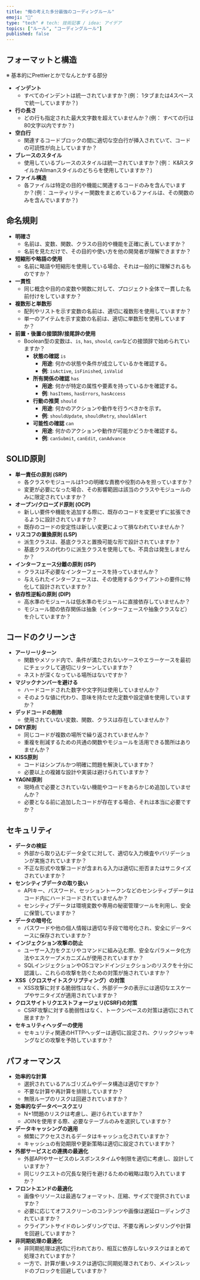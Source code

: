 ```yaml
---
title: "俺の考えた多分最強のコーディングルール"
emoji: "👮"
type: "tech" # tech: 技術記事 / idea: アイデア
topics: ["ルール", "コーディングルール"]
published: false
---
```


## **フォーマットと構造**

<!-- textlint-disable -->

※ 基本的にPrettierとかでなんとかする部分

<!-- textlint-enable -->

- **インデント**
  - すべてのインデントは統一されていますか？(例： 1タブまたは4スペースで統一していますか？)
- **行の長さ**
  - どの行も指定された最大文字数を超えていませんか？(例： すべての行は80文字以内ですか？)
- **空白行**
  - 関連するコードブロックの間に適切な空白行が挿入されていて、コードの可読性が向上していますか？
- **ブレースのスタイル**
  - 使用しているブレースのスタイルは統一されていますか？(例： K&RスタイルかAllmanスタイルのどちらを使用していますか？)
- **ファイル構造**
  - 各ファイルは特定の目的や機能に関連するコードのみを含んでいますか？(例： ユーティリティー関数をまとめているファイルは、その関数のみを含んでいますか？)

## **命名規則**

- **明確さ**
  - 名前は、変数、関数、クラスの目的や機能を正確に表していますか？
  - 名前を見ただけで、その目的や使い方を他の開発者が理解できますか？
- **短縮形や略語の使用**
  - 名前に略語や短縮形を使用している場合、それは一般的に理解されるものですか？
- **一貫性**
  - 同じ概念や目的の変数や関数に対して、プロジェクト全体で一貫した名前付けをしていますか？
- **複数形と単数形**
  - 配列やリストを示す変数の名前は、適切に複数形を使用していますか？
  - 単一のアイテムを示す変数の名前は、適切に単数形を使用していますか？
- **前置・後置の接頭辞/接尾辞の使用**
  - Boolean型の変数は、`is`, `has`, `should`, `can`などの接頭辞で始められていますか？
    - **状態の確認** `is`
      - **用途**: 何かの状態や条件が成立しているかを確認する。
      <!-- textlint-disable -->
      - **例**: `isActive`, `isFinished`, `isValid`
    - **所有関係の確認** `has`
      - **用途**: 何かが特定の属性や要素を持っているかを確認する。
      - **例**: `hasItems`, `hasErrors`, `hasAccess`
    - **行動の推奨** `should`
      - **用途**: 何かのアクションや動作を行うべきかを示す。
      - **例**: `shouldUpdate`, `shouldRetry`, `shouldAlert`
    - **可能性の確認** `can`
      - **用途**: 何かのアクションや動作が可能かどうかを確認する。
      - **例**: `canSubmit`, `canEdit`, `canAdvance`
      <!-- textlint-enable -->

## **SOLID原則**

- **単一責任の原則 (SRP)**
  - 各クラスやモジュールは1つの明確な責務や役割のみを担っていますか？
  - 変更が必要になった場合、その影響範囲は該当のクラスやモジュールのみに限定されていますか？
- **オープン/クローズド原則 (OCP)**
  - 新しい要件や機能を追加する際に、既存のコードを変更せずに拡張できるように設計されていますか？
  - 既存のコードの安定性は新しい変更によって損なわれていませんか？
- **リスコフの置換原則 (LSP)**
  - 派生クラスは、基底クラスと置換可能な形で設計されていますか？
  - 基底クラスの代わりに派生クラスを使用しても、不具合は発生しませんか？
- **インターフェース分離の原則 (ISP)**
  - クラスは不必要なインターフェースを持っていませんか？
  - 与えられたインターフェースは、その使用するクライアントの要件に特化して設計されていますか？
- **依存性逆転の原則 (DIP)**
  - 高水準のモジュールは低水準のモジュールに直接依存していませんか？
  - モジュール間の依存関係は抽象（インターフェースや抽象クラスなど）を介していますか？

## **コードのクリーンさ**

- **アーリーリターン**
  - 関数やメソッド内で、条件が満たされないケースやエラーケースを最初にチェックして適切にリターンしていますか？
  - ネストが深くなっている場所はないですか？
- **マジックナンバーを避ける**
  - ハードコードされた数字や文字列は使用していませんか？
  - そのような値に代わり、意味を持たせた定数や設定値を使用していますか？
- **デッドコードの削除**
  - 使用されていない変数、関数、クラスは存在していませんか？
- **DRY原則**
  - 同じコードが複数の場所で繰り返されていませんか？
  - 重複を削減するための共通の関数やモジュールを活用できる箇所はありませんか？
- **KISS原則**
  - コードはシンプルかつ明確に問題を解決していますか？
  - 必要以上の複雑な設計や実装は避けられていますか？
- **YAGNI原則**
  - 現時点で必要とされていない機能やコードをあらかじめ追加していませんか？
  - 必要となる前に追加したコードが存在する場合、それは本当に必要ですか？

## **セキュリティ**

- **データの検証**
  - 外部から取り込むデータ全てに対して、適切な入力検査やバリデーションが実施されていますか？
  - 不正な形式や攻撃コードが含まれる入力は適切に拒否またはサニタイズされていますか？
- **センシティブデータの取り扱い**
  - APIキー、パスワード、セッショントークンなどのセンシティブデータはコード内にハードコードされていませんか？
  - センシティブデータは環境変数や専用の秘密管理ツールを利用し、安全に保管していますか？
- **データの暗号化**
  - パスワードや他の個人情報は適切な手段で暗号化され、安全にデータベースに保存されていますか？
- **インジェクション攻撃の防止**
  <!-- textlint-disable -->
  - ユーザー入力をクエリやコマンドに組み込む際、安全なパラメータ化方法やエスケープメカニズムが使用されていますか？
  <!-- textlint-enable -->
  - SQLインジェクションやOSコマンドインジェクションのリスクを十分に認識し、これらの攻撃を防ぐための対策が施されていますか？
- **XSS（クロスサイトスクリプティング）の対策**
  - XSS攻撃に対する脆弱性はなく、外部データの表示には適切なエスケープやサニタイズが適用されていますか？
- **クロスサイトリクエストフォージェリ(CSRF)の対策**
  - CSRF攻撃に対する脆弱性はなく、トークンベースの対策は適切にされて居ますか？
- **セキュリティヘッダーの使用**
  <!-- textlint-disable -->
  - セキュリティ関連のHTTPヘッダーは適切に設定され、クリックジャッキングなどの攻撃を予防していますか？
  <!-- textlint-enable -->

## **パフォーマンス**

- **効率的な計算**
  - 選択されているアルゴリズムやデータ構造は適切ですか？
  - 不要な計算や再計算を排除していますか？
  - 無限ループのリスクは回避されていますか？
- **効率的なデータベースクエリ**
  - N+1問題のリスクは考慮し、避けられていますか？
  - JOINを使用する際、必要なテーブルのみを選択していますか？
- **データキャッシングの適用**
  - 頻繁にアクセスされるデータはキャッシュ化されていますか？
  - キャッシュの有効期限や更新策略は適切に設定されていますか？
- **外部サービスとの連携の最適化**
  - 外部APIやサービスのレスポンスタイムや制限を適切に考慮し、設計していますか？
  - 同じリクエストの冗長な発行を避けるための戦略は取り入れていますか？
- **フロントエンドの最適化**
  - 画像やリソースは最適なフォーマット、圧縮、サイズで提供されていますか？
  - 必要に応じてオフスクリーンのコンテンツや画像は遅延ローディングされていますか？
  - クライアントサイドのレンダリングでは、不要な再レンダリングや計算を回避していますか？
- **非同期処理の最適化**
  - 非同期処理は適切に行われており、相互に依存しないタスクはまとめて処理されていますか？
  - 一方で、計算が重いタスクは適切に同期処理されており、メインスレッドのブロックを回避していますか？
